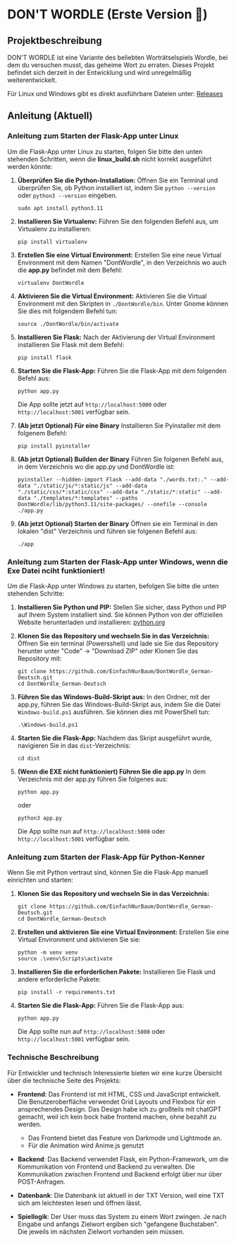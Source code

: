 # DON'T WORDLE (Erste Version 🔴)

## Projektbeschreibung

DON'T WORDLE ist eine Variante des beliebten Worträtselspiels Wordle, bei dem du versuchen musst, das geheime Wort zu erraten. Dieses Projekt befindet sich derzeit in der Entwicklung und wird unregelmäßig weiterentwickelt.

Für Linux und Windows gibt es direkt ausführbare Dateien unter: [Releases](https://github.com/EinfachNurBaum/DontWordle_German-Deutsch/releases)

## Anleitung (Aktuell)

### Anleitung zum Starten der Flask-App unter Linux

Um die Flask-App unter Linux zu starten, folgen Sie bitte den unten stehenden Schritten, wenn die **linux_build.sh** nicht korrekt ausgeführt werden könnte:

1. **Überprüfen Sie die Python-Installation:**
   Öffnen Sie ein Terminal und überprüfen Sie, ob Python installiert ist, indem Sie `python --version` oder `python3 --version` eingeben.
   ```
   sudo apt install python3.11
   ```
2. **Installieren Sie Virtualenv:**
   Führen Sie den folgenden Befehl aus, um Virtualenv zu installieren:
   ```
   pip install virtualenv
   ```
3. **Erstellen Sie eine Virtual Environment:**
   Erstellen Sie eine neue Virtual Environment mit dem Namen "DontWordle", in den Verzeichnis wo auch die **app.py** befindet mit dem Befehl:
   ```
   virtualenv DontWordle
   ```

4. **Aktivieren Sie die Virtual Environment:**
   Aktivieren Sie die Virtual Environment mit den Skripten in `./DontWordle/bin`. Unter Gnome können Sie dies mit folgendem Befehl tun:
   ```
   source ./DontWordle/bin/activate
   ```

5. **Installieren Sie Flask:**
   Nach der Aktivierung der Virtual Environment installieren Sie Flask mit dem Befehl:
   ```
   pip install flask
   ```

6. **Starten Sie die Flask-App:**
   Führen Sie die Flask-App mit dem folgenden Befehl aus:
   ```
   python app.py
   ```

   Die App sollte jetzt auf `http://localhost:5000` oder `http://localhost:5001` verfügbar sein.

7. **(Ab jetzt Optional) Für eine Binary**
    Installieren Sie Pyinstaller mit dem folgenem Befehl:
    ```
    pip install pyinstaller
    ```
8. **(Ab jetzt Optional) Builden der Binary**
    Führen Sie folgenen Befehl aus, in dem Verzeichnis wo die app.py und DontWordle ist:
    ```
    pyinstaller --hidden-import Flask --add-data "./words.txt:." --add-data "./static/js/*:static/js" --add-data "./static/css/*:static/css" --add-data "./static/*:static" --add-data "./templates/*:templates" --paths DontWordle/lib/python3.11/site-packages/ --onefile --console ./app.py
    ```
9. **(Ab jetzt Optional) Starten der Binary**
    Öffnen sie ein Terminal in den lokalen "dist" Verzeichnis und führen sie folgenen Befehl aus:
    ```
    ./app
    ```


### Anleitung zum Starten der Flask-App unter Windows, wenn die Exe Datei nciht funktioniert!

Um die Flask-App unter Windows zu starten, befolgen Sie bitte die unten stehenden Schritte:

1. **Installieren Sie Python und PIP:**
   Stellen Sie sicher, dass Python und PIP auf Ihrem System installiert sind. Sie können Python von der offiziellen Website herunterladen und installieren: [python.org](https://www.python.org/downloads/)

2. **Klonen Sie das Repository und wechseln Sie in das Verzeichnis:**
   Öffnen Sie ein terminal (Powersshell) und lade sie Sie das Repository herunter unter "Code" -> "Download ZIP"
   oder Klonen Sie das Repository mit:
   ```
   git clone https://github.com/EinfachNurBaum/DontWordle_German-Deutsch.git
   cd DontWordle_German-Deutsch
   ```

3. **Führen Sie das Windows-Build-Skript aus:**
   In den Ordner, mit der app.py, führen Sie das Windows-Build-Skript aus, indem Sie die Datei `Windows-build.ps1` ausführen. Sie können dies mit PowerShell tun:
   ```
   .\Windows-build.ps1
   ```

4. **Starten Sie die Flask-App:**
   Nachdem das Skript ausgeführt wurde, navigieren Sie in das `dist`-Verzeichnis:
   ```
   cd dist
   ```

5. **(Wenn die EXE nicht funktioniert) Führen Sie die app.py**
    In dem Verzeichnis mit der app.py führen Sie folgenes aus:
    ```
    python app.py
    ```
    oder 
    ```
    python3 app.py
    ```
    Die App sollte nun auf `http://localhost:5000` oder `http://localhost:5001` verfügbar sein.

### Anleitung zum Starten der Flask-App für Python-Kenner

Wenn Sie mit Python vertraut sind, können Sie die Flask-App manuell einrichten und starten:

1. **Klonen Sie das Repository und wechseln Sie in das Verzeichnis:**
   ```
   git clone https://github.com/EinfachNurBaum/DontWordle_German-Deutsch.git
   cd DontWordle_German-Deutsch
   ```

2. **Erstellen und aktivieren Sie eine Virtual Environment:**
   Erstellen Sie eine Virtual Environment und aktivieren Sie sie:
   ```
   python -m venv venv
   source .\venv\Scripts\activate 
   ```

3. **Installieren Sie die erforderlichen Pakete:**
   Installieren Sie Flask und andere erforderliche Pakete:
   ```
   pip install -r requirements.txt
   ```

4. **Starten Sie die Flask-App:**
   Führen Sie die Flask-App aus:
   ```
   python app.py
   ```

   Die App sollte nun auf `http://localhost:5000` oder `http://localhost:5001` verfügbar sein.



### Technische Beschreibung

Für Entwickler und technisch Interessierte bieten wir eine kurze Übersicht über die technische Seite des Projekts:

- **Frontend**: Das Frontend ist mit HTML, CSS und JavaScript entwickelt. Die Benutzeroberfläche verwendet Grid Layouts und Flexbox für ein ansprechendes Design. Das Design habe ich zu großteils mit chatGPT gemacht, weil ich kein bock habe frontend machen, ohne bezahlt zu werden.
  - Das Frontend bietet das Feature von Darkmode und Lightmode an.
  - Für die Animation wird Anime.js genutzt

- **Backend**: Das Backend verwendet Flask, ein Python-Framework, um die Kommunikation von Frontend und Backend zu verwalten. Die Kommunikation zwischen Frontend und Backend erfolgt über nur über POST-Anfragen.

- **Datenbank**: Die Datenbank ist aktuell in der TXT Version, weil eine TXT sich am leichtesten lesen und öffnen lässt.
  
- **Spiellogik**: Der User muss das System zu einem Wort zwingen. Je nach Eingabe und anfangs Zielwort ergiben sich "gefangene Buchstaben". Die jeweils im nächsten Zielwort vorhanden sein müssen.
